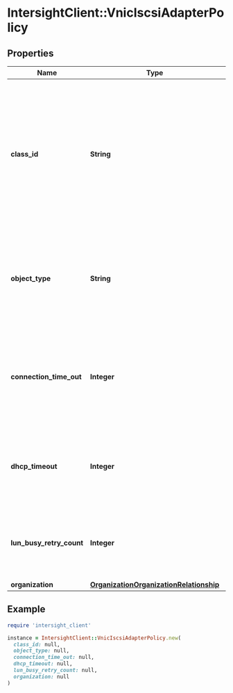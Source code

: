 # IntersightClient::VnicIscsiAdapterPolicy

## Properties

| Name | Type | Description | Notes |
| ---- | ---- | ----------- | ----- |
| **class_id** | **String** | The fully-qualified name of the instantiated, concrete type. This property is used as a discriminator to identify the type of the payload when marshaling and unmarshaling data. | [default to &#39;vnic.IscsiAdapterPolicy&#39;] |
| **object_type** | **String** | The fully-qualified name of the instantiated, concrete type. The value should be the same as the &#39;ClassId&#39; property. | [default to &#39;vnic.IscsiAdapterPolicy&#39;] |
| **connection_time_out** | **Integer** | The number of seconds to wait until Cisco UCS assumes that the initial login has failed and the iSCSI adapter is unavailable. | [optional] |
| **dhcp_timeout** | **Integer** | The number of seconds to wait before the initiator assumes that the DHCP server is unavailable. | [optional] |
| **lun_busy_retry_count** | **Integer** | The number of times to retry the connection in case of a failure during iSCSI LUN discovery. | [optional] |
| **organization** | [**OrganizationOrganizationRelationship**](OrganizationOrganizationRelationship.md) |  | [optional] |

## Example

```ruby
require 'intersight_client'

instance = IntersightClient::VnicIscsiAdapterPolicy.new(
  class_id: null,
  object_type: null,
  connection_time_out: null,
  dhcp_timeout: null,
  lun_busy_retry_count: null,
  organization: null
)
```

